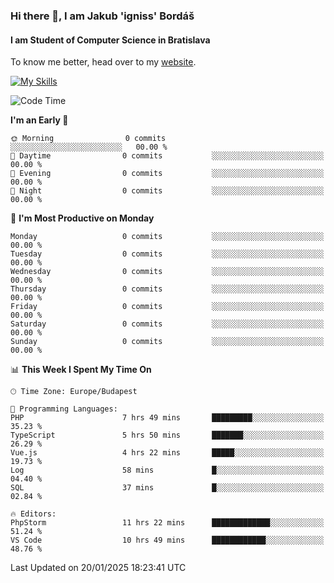 ### Hi there 👋, I am Jakub 'igniss' Bordáš

#### I am Student of Computer Science in Bratislava
To know me better, head over to my [website](https://bordas.sk).

[![My Skills](https://skillicons.dev/icons?i=js,typescript,html,css,figma,svelte,vue,next,postgresql,nest,express,nodejs)](https://bordas.sk)


<!--START_SECTION:waka-->
![Code Time](http://img.shields.io/badge/Code%20Time-1%2C646%20hrs%203%20mins-blue)

**I'm an Early 🐤** 

```text
🌞 Morning                0 commits           ░░░░░░░░░░░░░░░░░░░░░░░░░   00.00 % 
🌆 Daytime                0 commits           ░░░░░░░░░░░░░░░░░░░░░░░░░   00.00 % 
🌃 Evening                0 commits           ░░░░░░░░░░░░░░░░░░░░░░░░░   00.00 % 
🌙 Night                  0 commits           ░░░░░░░░░░░░░░░░░░░░░░░░░   00.00 % 
```
📅 **I'm Most Productive on Monday** 

```text
Monday                   0 commits           ░░░░░░░░░░░░░░░░░░░░░░░░░   00.00 % 
Tuesday                  0 commits           ░░░░░░░░░░░░░░░░░░░░░░░░░   00.00 % 
Wednesday                0 commits           ░░░░░░░░░░░░░░░░░░░░░░░░░   00.00 % 
Thursday                 0 commits           ░░░░░░░░░░░░░░░░░░░░░░░░░   00.00 % 
Friday                   0 commits           ░░░░░░░░░░░░░░░░░░░░░░░░░   00.00 % 
Saturday                 0 commits           ░░░░░░░░░░░░░░░░░░░░░░░░░   00.00 % 
Sunday                   0 commits           ░░░░░░░░░░░░░░░░░░░░░░░░░   00.00 % 
```


📊 **This Week I Spent My Time On** 

```text
🕑︎ Time Zone: Europe/Budapest

💬 Programming Languages: 
PHP                      7 hrs 49 mins       █████████░░░░░░░░░░░░░░░░   35.23 % 
TypeScript               5 hrs 50 mins       ███████░░░░░░░░░░░░░░░░░░   26.29 % 
Vue.js                   4 hrs 22 mins       █████░░░░░░░░░░░░░░░░░░░░   19.73 % 
Log                      58 mins             █░░░░░░░░░░░░░░░░░░░░░░░░   04.40 % 
SQL                      37 mins             █░░░░░░░░░░░░░░░░░░░░░░░░   02.84 % 

🔥 Editors: 
PhpStorm                 11 hrs 22 mins      █████████████░░░░░░░░░░░░   51.24 % 
VS Code                  10 hrs 49 mins      ████████████░░░░░░░░░░░░░   48.76 % 
```


 Last Updated on 20/01/2025 18:23:41 UTC
<!--END_SECTION:waka-->

